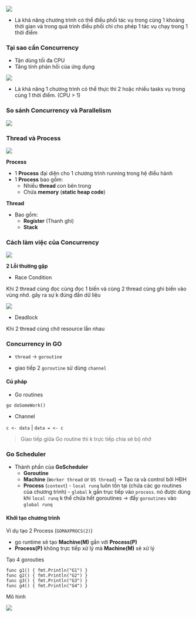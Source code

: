 ![](https://s3-ap-southeast-1.amazonaws.com/kipalog.com/zss1fjcca6_concurrency.jpg)

- Là khả năng chương trình có thể điều phối tác vụ trong cùng 1 khoảng thời gian và trong quá trình điều phối chỉ cho phép 1 tác vụ chạy trong 1 thời điểm

### Tại sao cần Concurrency
- Tận dùng tối đa CPU
- Tăng tính phản hồi của ứng dụng


![](https://s3-ap-southeast-1.amazonaws.com/kipalog.com/6cpbibh0yq_parallelism.jpg)
- Là khả năng 1 chương trình có thể thực thi 2 hoặc nhiều tasks vụ trong cùng 1 thời điểm. (CPU > 1)


### So sánh Concurrency và Parallelism

![](https://viblo.asia/uploads/410863aa-11cf-4b82-b67d-e9b78b4eeaa1.png)

### Thread và Process
![](https://www.w3.org/People/Frystyk/thesis/MultiStackThread.gif)

**Process**

- 1 **Process** đại diện cho 1 chương trình running trong hệ điều hành
- 1 **Process** bao gồm:
  - Nhiều **thread** con bên trong
  - Chứa **memory** (**static heap code**)

**Thread**

- Bao gồm:
  - **Register** (Thanh ghi)
  - **Stack**

### Cách làm việc của Concurrency
![](https://lh3.googleusercontent.com/AazPtmFbIpTxl2Xzei6DCxkxaLImMnyXfXIwv2tT8zHMrrhg_txHe67jNNZgd-yqwnUTV18wiW6-n02RnhFCm9jyLkM-6Q6XmViWsYN171mGqFDQWllpDr2wvaWZ55kTsJ2nprLmtMXRn4WITbe7qHdKpm4FQGTiAT-SndpW5FQvQpsvGRdlE7OUD27qaCi9SjzCZfCB8TXs-neo0wwM102mPBUz1qxprGM2z-SMXdNBkxCSgMW5c5xqXoqllFMWA14vqHphgUbfkkODkf2QHQ08oB-1gPSnuxb_xNQDCCa8R_6_OMXfpmIVwB1bAXAPXlogyX1jdzyNG3if2GcLfb-cD_S42BN7A_VPH05OEeEe5FVNCBs0d3HqvYB7iikTb5oFuGeX2-G0R1cfKUp5hIe7ujoY7ktXUxmZyQshW6zSl-cIIDCIedQ_-whUuRaseIW8EomQ3Ehwx8aA0enobPtxBFMRpI1ua79UA0kOx5a3gb0Lgbke7Pf3ocvk4gRZZveFsb1EDM9BpmHwcepa2nE4oNcl9v7pXbhUZw7XUrhIU17tHqcYpkRuY4hsIWp1zD1Zwo7dBk7_vDho9cA_QzdTVFDyi0SMBfsnYzzFctIYZKy29qAA5RVwrbau80fE6kbLHJrbGILtRZgFWXtAQdBgExD1-UraCAI9f_9v3XjM6JQKwDz8GJzl7fwd=w1170-h815-no?authuser=1)

**2 Lỗi thường gặp**

- Race Condition

Khi 2 thread cùng đọc cùng đọc 1 biến và cùng 2 thread cùng ghi biến vào vùng nhớ. gây ra sự k đúng đắn dữ liệu

![](https://lh3.googleusercontent.com/KEMI4REAOY883ReKJ7xEYlxuwe5RoegTgM5zszzF8vjPhSN0z5BIEgHIGOQdBabgjc1SAQwBrZUPRPm7xeA2lbHvGhQstFkxorth654fjidkwquZZLNCt4pHOdmglSOtt3vMOnrHtkiZ_586LeOExVQWNurS2v0mkFSOP0PNramWR7tb9i6A55KbcMkum7zyODMSQ-p1NqTgW8fTeV7B2vLkKbRkwmGvVYVohzv5eCUnkKtoIZP2yMw-5fJG912xDLLg112ni0O5x22tT3pTsUcT09C36vlC1zPB29tBjGgY54rf2ry0UqaXxUvfITKzKsAfGRgUV28qU8iwTGSb_7WRqEOOSqOQ2mgQbpW9ums2KfkNpnoFIp13hZj-ryn7o4meoWUj3xk09MWBiVQBgXApc-tcCRB9SgrmbsVc-KlG2IOnrcbNFpp37hr0WYlV2D2HyZJKhlSM-mrqHJArEiLotzoGJV7_w3QoHhCv_67FDaCO1lI1K5-4vdJWIgx9jLytF7kKftj1bA10g57WzLin3HpBR2BpHI8NsFaIziYCD4E1ve89uuUN45qaEySCqaiGCuJQToKachlOTF6Xd1_EdK5a1ekB5RGJrxIuxDVl9YLU5YhUEQYGBieUM7AHEuxnbY9qQM5ro99MPtDOQUNH1Xwb6n4XQXhWApGE_SWFIVzZ8aqLtIJIepG8=w944-h525-no?authuser=1)

- Deadlock

Khi 2 thread cùng chờ resource lẫn nhau


### Concurrency in GO
- `thread` -> `goroutine`

- giao tiếp 2 `goroutine` sử dùng `channel`

#### Cú pháp
- Go routines

`go doSomeWork()`

- Channel

`c <- data` | `data = <- c`

> Giao tiếp giữa Go routine thì k trực tiếp chia sẽ bộ nhớ

### Go Scheduler
- Thành phần của **GoScheduler**
  - **Goroutine**
  - **Machine** (`Worker thread` or `OS thread`) -> Tạo ra và control bởi HĐH
  - **Process** (`context`)
  		-  `local runq` luôn tồn tại (chứa các go routines của chương trình)
  		-  `global` k gắn trục tiếp vào `process`. nó được dùng khi `local runq` k thể chứa hết goroutines -> đẩy `goroutines` vào `global runq`


#### Khởi tạo chương trình
Ví dụ tạo 2 Process (`GOMAXPROCS(2)`)

- go runtime sẽ tạo **Machine(M)** gắn với **Process(P)**
- **Process(P)** không trực tiếp xử lý mà **Machine(M)** sẽ xử lý

Tạo 4 gorouties

```
func g1() { fmt.Println("G1") }
func g2() { fmt.Println("G2") }
func g3() { fmt.Println("G3") }
func g4() { fmt.Println("G4") }
```

Mô hình 

![](https://lh3.googleusercontent.com/c9XzMl-vIFj_26Xa0GFeYTIPtNsstanNmQg2-jdLPEtXzH6IXEjrrIEAYYguq90IlEs-v5bz0yds-q9jF0XuAFzhS-X1eAyHcgrRsFJp7hbx4S3uDVSoj8--TxkPCGRpJKXWP6ctT33JQkYwbowe8FeH6g8ZdKVYXbZ3F4XtZT7HTv2ylcwgIBbH_wZK8XdmS0u5q3GcKyrsTIgurHyohGbe9mjn7avaXGyDXz9ML39qsgrQYVXmMBWykEoXg8Cxp8BTERGRcUvbw1_e57p3Yaa_EWm5zHf5euJswcPKtlaZaWGjsyvJQenXz3AGLhAVn8tr33qD0h3eNuFcM1mNy5XcI2SlxK6SEJOZawq83rx4MIwhg0wsspfOZPGspk9gWdc3oB_9Xfs3wEx7c1DDLTo9T0yn_CBULdWvnw97_9g1jl1L1iatqmSXVz69IL1cp5VIYcctR0mdviGbmTW7mg9F6-RymnvvOzN_kh2gMKWdxkJpRiLk6gv2YKq7wn_OGOuOP5S1UDabyJDYxuQVGSd9pCMUK92SBJNO2XE4h8CJ1PNSeeMFpBYIPZfzY10QVL_emXSvb2peYspp0DtJPOee-4g-qMBk1z7aQG2HUVONdFNprLsDUzQ-GC4Tex0Y59IlCv9PfWGOYL8FPAI6blCyFDSyyboXL2tyXvD42maUbrqsjWdEjLt5R-zD=w878-h479-no?authuser=1)
